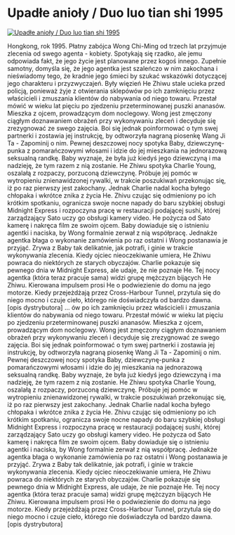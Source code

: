 Upadłe anioły / Duo luo tian shi 1995 
=============
[![Upadłe anioły / Duo luo tian shi 1995 ](http://vidos.pl/images/player.gif)](http://vidos.pl/upadle-anioly-duo-luo-tian-shi-1995)

 Hongkong, rok 1995. Płatny zabójca Wong Chi-Ming od trzech lat przyjmuje zlecenia od swego agenta - kobiety. Spotykają się rzadko, ale jemu odpowiada fakt, że jego życie jest planowane przez kogoś innego. Zupełnie samotny, domyśla się, że jego agentka jest szaleńczo w nim zakochana i nieświadomy tego, że kradnie jego śmieci by szukać wskazówki dotyczącej jego charakteru i przyzwyczajeń. Były więzień He Zhiwu stale ucieka przed policją, ponieważ żyje z otwierania sklepówów po ich zamknięciu przez właścicieli i zmuszania klientów do nabywania od niego towaru. Przestał mówić w wieku lat pięciu po zjedzeniu przeterminowanej puszki ananasów. Mieszka z ojcem, prowadzącym dom noclegowy. Wong jest zmęczony ciągłym doznawaniem obrażeń przy wykonywaniu zleceń i decyduje się zrezygnować ze swego zajęcia. Boi się jednak poinformować o tym swej partnerki i zostawia jej instrukcję, by odtworzyła nagraną piosenkę Wang Ji Ta - Zapominij o nim. Pewnej deszczowej nocy spotyka Baby, dziewczynę-punka z pomarańczowymi włosami i idzie do jej mieszkania na jednorazową seksualną randkę. Baby wyznaje, że była już kiedyś jego dziewczyną i ma nadzieję, że tym razem z nią zostanie. He Zhiwu spotyka Charlie Young, oszalałą z rozpaczy, porzuconą dziewczynę. Próbuje jej pomóc w wytropieniu znienawidzonej rywalki, w trakcie poszukiwań przekonując się, iż po raz pierwszy jest zakochany. Jednak Charlie nadal kocha byłego chłopaka i wkrótce znika z życia He. Zhivu czując się odmieniony po ich krótkim spotkaniu, ogranicza swoje nocne napady do baru szybkiej obsługi Midnight Express i rozpoczyna pracę w restauracji podającej sushi, której zarządzający Sato uczy go obsługi kamery video. He pożycza od Sato kamerę i nakręca film ze swoim ojcem. Baby dowiaduje się o istnieniu agentki i naciska, by Wong formalnie zerwał z nią współpracę. Jednakże agentka błaga o wykonanie zamówienia po raz ostatni i Wong postanawia je przyjąć. Zrywa z Baby tak delikatnie, jak potrafi, i ginie w trakcie wykonywania zlecenia. Kiedy ojciec nieoczekiwanie umiera, He Zhiwu powraca do niektórych ze starych obyczajów. Charlie pokazuje się pewnego dnia w Midnight Express, ale udaje, że nie poznaje He. Tej nocy agentka (która teraz pracuje sama) widzi grupę mężczyzn bijących He Zhiwu. Kierowana impulsem prosi He o podwiezienie do domu na jego motorze. Kiedy przejeżdżają przez Cross-Harbour Tunnel, przytula się do niego mocno i czuje cieło, którego nie doświadczyła od bardzo dawna. [opis dystrybutora]  ... ów po ich zamknięciu przez właścicieli i zmuszania klientów do nabywania od niego towaru. Przestał mówić w wieku lat pięciu po zjedzeniu przeterminowanej puszki ananasów. Mieszka z ojcem, prowadzącym dom noclegowy. Wong jest zmęczony ciągłym doznawaniem obrażeń przy wykonywaniu zleceń i decyduje się zrezygnować ze swego zajęcia. Boi się jednak poinformować o tym swej partnerki i zostawia jej instrukcję, by odtworzyła nagraną piosenkę Wang Ji Ta - Zapominij o nim. Pewnej deszczowej nocy spotyka Baby, dziewczynę-punka z pomarańczowymi włosami i idzie do jej mieszkania na jednorazową seksualną randkę. Baby wyznaje, że była już kiedyś jego dziewczyną i ma nadzieję, że tym razem z nią zostanie. He Zhiwu spotyka Charlie Young, oszalałą z rozpaczy, porzuconą dziewczynę. Próbuje jej pomóc w wytropieniu znienawidzonej rywalki, w trakcie poszukiwań przekonując się, iż po raz pierwszy jest zakochany. Jednak Charlie nadal kocha byłego chłopaka i wkrótce znika z życia He. Zhivu czując się odmieniony po ich krótkim spotkaniu, ogranicza swoje nocne napady do baru szybkiej obsługi Midnight Express i rozpoczyna pracę w restauracji podającej sushi, której zarządzający Sato uczy go obsługi kamery video. He pożycza od Sato kamerę i nakręca film ze swoim ojcem. Baby dowiaduje się o istnieniu agentki i naciska, by Wong formalnie zerwał z nią współpracę. Jednakże agentka błaga o wykonanie zamówienia po raz ostatni i Wong postanawia je przyjąć. Zrywa z Baby tak delikatnie, jak potrafi, i ginie w trakcie wykonywania zlecenia. Kiedy ojciec nieoczekiwanie umiera, He Zhiwu powraca do niektórych ze starych obyczajów. Charlie pokazuje się pewnego dnia w Midnight Express, ale udaje, że nie poznaje He. Tej nocy agentka (która teraz pracuje sama) widzi grupę mężczyzn bijących He Zhiwu. Kierowana impulsem prosi He o podwiezienie do domu na jego motorze. Kiedy przejeżdżają przez Cross-Harbour Tunnel, przytula się do niego mocno i czuje cieło, którego nie doświadczyła od bardzo dawna. [opis dystrybutora]

